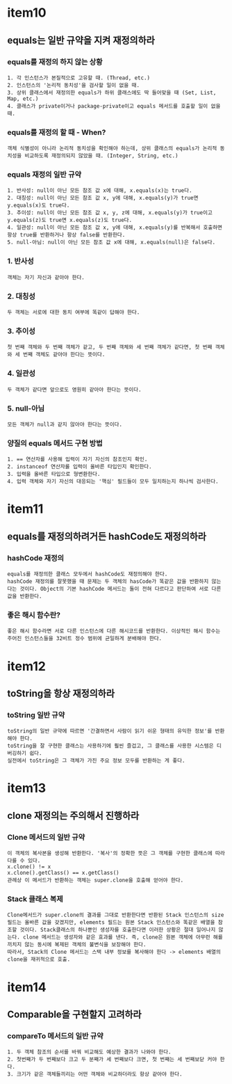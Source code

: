 # item10

## equals는 일반 규약을 지켜 재정의하라

### equals를 재정의 하지 않는 상황 
```
1. 각 인스턴스가 본질적으로 고유할 때. (Thread, etc.)
2. 인스턴스의 '논리적 동치성'을 검사할 일이 없을 때. 
3. 상위 클래스에서 재정의한 equals가 하위 클래스에도 딱 들어맞을 때 (Set, List, Map, etc.)
4. 클래스가 private이거나 package-private이고 equals 메서드를 호출할 일이 없을 때. 
```

### equals를 재정의 할 때 - When? 
```
객체 식별성이 아니라 논리적 동치성을 확인해야 하는데, 상위 클래스의 equals가 논리적 동치성을 비교하도록 재정의되지 않았을 때. (Integer, String, etc.)
```

### equals 재정의 일반 규약 
```
1. 반사성: null이 아닌 모든 참조 값 x에 대해, x.equals(x)는 true다. 
2. 대칭성: null이 아닌 모든 참조 값 x, y에 대해, x.equals(y)가 true면 y.equals(x)도 true다.  
3. 추이성: null이 아닌 모든 참조 값 x, y, z에 대해, x.equals(y)가 true이고 y.equals(z)도 true면 x.equals(z)도 true다.
4. 일관성: null이 아닌 모든 참조 값 x, y에 대해, x.equals(y)를 반복해서 호출하면 항상 true를 반환하거나 항상 false를 반환한다. 
5. null-아님: null이 아닌 모든 참조 값 x에 대해, x.equals(null)은 false다. 
```

### 1. 반사성 
```
객체는 자기 자신과 같아야 한다. 
```

### 2. 대칭성 
```
두 객체는 서로에 대한 동치 여부에 똑같이 답해야 한다. 
```

### 3. 추이성 
```
첫 번째 객체와 두 번째 객체가 같고, 두 번째 객체와 세 번째 객체가 같다면, 첫 번째 객체와 세 번째 객체도 같아야 한다는 뜻이다. 
```

### 4. 일관성 
```
두 객체가 같다면 앞으로도 영원히 같아야 한다는 뜻이다. 
```

### 5. null-아님
```
모든 객체가 null과 같지 않아야 한다는 뜻이다. 
```

### 양질의 equals 메서드 구현 방법 
```
1. == 연산자를 사용해 입력이 자기 자신의 참조인지 확인. 
2. instanceof 연산자롤 입력이 올바른 타입인지 확인한다. 
3. 입력을 올바른 타입으로 형변환한다.
4. 입력 객체와 자기 자신의 대응되는 '핵심' 필드들이 모두 일치하는지 하나씩 검사한다. 
```


# item11

## equals를 재정의하려거든 hashCode도 재정의하라

### hashCode 재정의 
```
equals를 재정의한 클래스 모두에서 hashCode도 재정의해야 한다. 
hashCode 재정의를 잘못했을 때 문제는 두 객체의 hasCode가 똑같은 값을 반환하지 않는 다는 것이다. Object의 기본 hashCode 메서드는 둘이 전혀 다르다고 판단하여 서로 다른 값을 반환한다. 
```

### 좋은 해시 함수란?
```
좋은 해시 함수라면 서로 다른 인스턴스에 다른 해시코드를 반환한다. 이상적인 해시 함수는 주어진 인스턴스들을 32비트 정수 범위에 균일하게 분배해야 한다. 
```

# item12

## toString을 항상 재정의하라

### toString 일반 규약 
```
toString의 일반 규약에 따르면 '간결하면서 사람이 읽기 쉬운 형태의 유익한 정보'를 반환해야 한다. 
toString을 잘 구현한 클래스는 사용하기에 훨씬 즐겁고, 그 클래스를 사용한 시스템은 디버깅하기 쉽다. 
실전에서 toString은 그 객체가 가진 주요 정보 모두를 반환하는 게 좋다. 
```

# item13

## clone 재정의는 주의해서 진행하라

### Clone 메서드의 일반 규약 
```
이 객체의 복사본을 생성해 반환한다. '복사'의 정확한 뜻은 그 객체를 구현한 클래스에 따라 다를 수 있다. 
x.clone() != x 
x.clone().getClass() == x.getClass()
관례상 이 메서드가 반환하는 객체는 super.clone을 호출해 얻어야 한다. 
```

### Stack 클래스 복제 
```
Clone메서드가 super.clone의 결과를 그대로 반환한다면 반환된 Stack 인스턴스의 size 필드는 올바른 값을 갖겠지만, elements 필드는 원본 Stack 인스턴스와 똑같은 배열을 참조할 것이다. Stack클래스의 하나뿐인 생성자를 호출한다면 이러한 상황은 절대 일어나지 않는다. clone 메서드는 생성자와 같은 효과를 낸다. 즉, clone은 원본 객체에 아무런 해를 끼치지 않는 동시에 복제된 객체의 불변식을 보장해야 한다. 
따라서, Stack의 Clone 메서드는 스택 내부 정보를 복사해야 한다 -> elements 배열의 clone을 재귀적으로 호출. 
```

# item14

## Comparable을 구현할지 고려하라

### compareTo 메서드의 일반 규약 
```
1. 두 객체 참조의 순서를 바꿔 비교해도 예상한 결과가 나와야 한다. 
2. 첫번째가 두 번째보다 크고 두 분째가 세 번째보다 크면, 첫 번째는 세 번째보닫 커야 한다. 
3. 크기가 같은 객체들끼리는 어떤 객체와 비교하더라도 항상 같아야 한다. 
``` 






